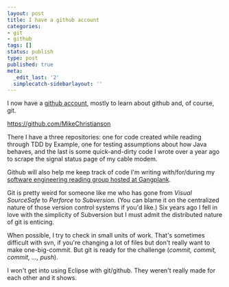 ```yaml
---
layout: post
title: I have a github account
categories:
- git
- github
tags: []
status: publish
type: post
published: true
meta:
  _edit_last: '2'
  simplecatch-sidebarlayout: ''
---
```

I now have a <a href="https://github.com/MikeChristianson">github account</a>, mostly to learn about github and, of course, git.

<a href="https://github.com/MikeChristianson">https://github.com/MikeChristianson</a>

There I have a three repositories: one for code created while reading through TDD by Example, one for testing assumptions about how Java behaves, and the last is some quick-and-dirty code I wrote over a year ago to scrape the signal status page of my cable modem.

Github will also help me keep track of code I'm writing with/for/during my <a href="http://gangplankhq.com/2011/06/software-engineering-reading-group/">software engineering reading group hosted at Gangplank</a>.

Git is pretty weird for someone like me who has gone from <em>Visual SourceSafe</em> to <em>Perforce</em> to <em>Subversion</em>. (You can blame it on the centralized nature of those version control systems if you'd like.) Six years ago I fell in love with the simplicity of Subversion but I must admit the distributed nature of git is enticing.

When possible, I try to check in small units of work. That's sometimes difficult with svn, if you're changing a lot of files but don't really want to make one-big-commit. But git is ready for the challenge (<em>commit, commit, commit, ..., push</em>).

I won't get into using Eclipse with git/github. They weren't really made for each other and it shows.
